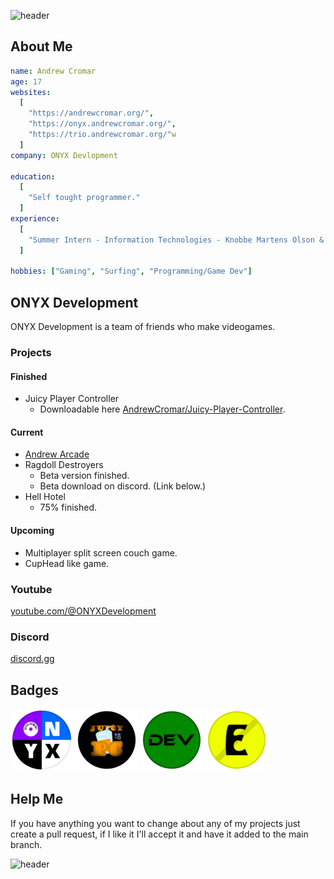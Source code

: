 ![header](<https://capsule-render.vercel.app/api?type=waving&color=auto&text=Andrew Cromar&fontColor=FFFFFF&section=header>)

## About Me
```yaml
name: Andrew Cromar
age: 17
websites:
  [
    "https://andrewcromar.org/",
    "https://onyx.andrewcromar.org/",
    "https://trio.andrewcromar.org/"w
  ]
company: ONYX Devlopment

education:
  [
    "Self tought programmer."
  ]
experience:
  [
    "Summer Intern - Information Technologies - Knobbe Martens Olson & Bear LLP."
  ]

hobbies: ["Gaming", "Surfing", "Programming/Game Dev"]
```

## ONYX Development
ONYX Development is a team of friends who make videogames.
### Projects
#### Finished
* Juicy Player Controller
  * Downloadable here [AndrewCromar/Juicy-Player-Controller](https://github.com/AndrewCromar/Juicy-Player-Controller).
#### Current
* [Andrew Arcade](https://github.com/AndrewCromar/Andrew-Arcade)
* Ragdoll Destroyers
  * Beta version finished.
  * Beta download on discord. (Link below.)
* Hell Hotel
  * 75% finished.
#### Upcoming
* Multiplayer split screen couch game.
* CupHead like game.
### Youtube
[youtube.com/@ONYXDevelopment](https://www.youtube.com/@ONYXDevelopment)
### Discord
[discord.gg](https://discord.gg/2maTr7RQQQ)

## Badges
![badge_onyx](badges/badge_onyx.png)
![badge_juicy](badges/badge_juicy.png)
![badge_developer](badges/badge_developer.png)
![badge_employee](badges/badge_employee.png)

## Help Me
If you have anything you want to change about any of my projects just create a pull request, if I like it I'll accept it and have it added to the main branch.

![header](<https://capsule-render.vercel.app/api?type=waving&color=auto&fontColor=FFFFFF&section=footer>)
